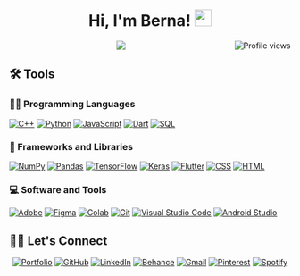 <h1 align="center">
Hi, I'm Berna!
  <img src="https://media.giphy.com/media/hvRJCLFzcasrR4ia7z/giphy.gif" width="30"></h1>
 <!--<img src="https://komarev.com/ghpvc/?username=brnyildiran&label=Profile%20Views&color=0e75b6&style=flat" align='right' alt="brnyildiran" />-->
 <img src="https://gpvc.arturio.dev/brnyildiran" alt="Profile views" align='right'/> <a href="https://github.com/brnyildiran/brnyildiran/"> </a> 

<!-- Typing SVG by DenverCoder1 - https://github.com/DenverCoder1/readme-typing-svg -->
<p align="center">
  <a href="https://github.com/DenverCoder1/readme-typing-svg"><img src="https://readme-typing-svg.herokuapp.com?lines=Computer+Scientist+%20|%20+Visual+Artist;Software+Developer%20|%20UI/UX%20Product+Designer;Frontend%20|%20DataScience%20|%20DigitalArt%20Enthusiastic;&center=true&width=560&height=45"></a>
</p>

## 🛠️ Tools

### 👨‍💻 Programming Languages

<p>
    <a href="https://github.com/search?q=user%3ADenverCoder1+is%3Arepo+language%3Acpp"><img alt="C++" src="https://img.shields.io/badge/C++%20-%2300599C.svg?logo=c%2B%2B&logoColor=white"></a>
    <a href="https://github.com/search?q=user%3ADenverCoder1+is%3Arepo+language%3Apython"><img alt="Python" src="https://img.shields.io/badge/Python%20-%2314354C.svg?logo=python&logoColor=white"></a>
    <a href="https://github.com/search?q=user%3ADenverCoder1+is%3Arepo+language%3Ajavascript"><img alt="JavaScript" src="https://img.shields.io/badge/JavaScript%20-%23F7DF1E.svg?logo=javascript&logoColor=black"></a>
    <a href="https://github.com/search?q=user%3ADenverCoder1+is%3Arepo+language%3Adart"><img alt="Dart" src="https://img.shields.io/badge/Dart%20-%23F7DF1E.svg?logo=dart&logoColor=black"></a>
    <a href="https://github.com/search?q=user%3ADenverCoder1+is%3Arepo+language%3Asql"><img alt="SQL" src="https://img.shields.io/badge/SQL%20-%23025E8C.svg?logo=amazon-dynamodb&logoColor=white"></a>

### 🧰 Frameworks and Libraries

<p>
    <a href="#"><img alt="NumPy" src="https://img.shields.io/badge/Numpy%20-%23013243.svg?logo=numpy&logoColor=white"></a>
    <a href="#"><img alt="Pandas" src="https://img.shields.io/badge/Pandas%20-%23150458.svg?logo=pandas&logoColor=white"></a>
    <a href="#"><img alt="TensorFlow" src="https://img.shields.io/badge/TensorFlow%20-%23FF6F00.svg?logo=TensorFlow&logoColor=white"></a>
    <a href="#"><img alt="Keras" src="https://img.shields.io/badge/Keras%20-%23D00000.svg?logo=Keras&logoColor=white"></a>
    <a href="#"><img alt="Flutter" src="https://img.shields.io/badge/Flutter%20-%2320232a.svg?logo=flutter&logoColor=%2361DAFB"></a>
    <a href="https://github.com/search?q=user%3ADenverCoder1+is%3Arepo+language%3Acss"><img alt="CSS" src="https://img.shields.io/badge/CSS%20-%231572B6.svg?logo=css3&logoColor=white"></a>
    <a href="https://github.com/search?q=user%3ADenverCoder1+is%3Arepo+language%3Ahtml"><img alt="HTML" src="https://img.shields.io/badge/HTML%20-%23E34F26.svg?logo=html5&logoColor=white"></a>
</p>

### 💻 Software and Tools

<p>
    <a href="#"><img alt="Adobe" src="https://img.shields.io/badge/Adobe%20-%23FF0000.svg?logo=adobe&logoColor=white"></a>
    <a href="#"><img alt="Figma" src="https://img.shields.io/badge/Figma%20-blueviolet.svg?logo=figma&logoColor=white"></a>
    <a href="#"><img alt="Colab" src="https://img.shields.io/badge/Colab-00b56a.svg?logo=google-colab&logoColor=white"></a>
    <a href="#"><img alt="Git" src="https://img.shields.io/badge/Git%20-%23F05033.svg?logo=git&logoColor=white"></a>
    <a href="#"><img alt="Visual Studio Code" src="https://img.shields.io/badge/Visual%20Studio%20Code-0078d7.svg?logo=visual-studio-code&logoColor=white"></a>
    <a href="#"><img alt="Android Studio" src="https://img.shields.io/badge/Android%20Studio-008678.svg?logo=android-studio&logoColor=white"></a>
</p>

## 🙋‍♀️ Let's Connect

<p align="center">
<a href="https://bernayildiran.notion.site/" target="_blank"><img src="https://img.icons8.com/stickers/56/notion.png" alt="Portfolio"/></a>
<a href="https://github.com/brnyildiran" target="_blank"><img src="https://img.icons8.com/stickers/56/github.png" alt="GitHub"/></a>
<a href="https://www.linkedin.com/in/berna-yildiran/" target="_blank"><img src="https://img.icons8.com/stickers/56/linkedin.png" alt="LinkedIn"></a>
<a href="https://www.behance.net/bernayildiran_" target="_blank"><img src="https://img.icons8.com/stickers/56/behance.png" alt="Behance"/></a>
<a href="mailto:berna.yildiran1@gmail.com" target="_blank"><img src="https://img.icons8.com/stickers/56/gmail-new.png" alt="Gmail"/></a>
<a href="https://tr.pinterest.com/brnyildiran/" target="_blank"><img src="https://img.icons8.com/stickers/56/pinterest.png" alt="Pinterest"/></a>
<a href="https://open.spotify.com/user/dayisininbitanesi?si=bd4eb8e9fba440a9" target="_blank"><img src="https://img.icons8.com/stickers/56/spotify.png" alt="Spotify"/></a>

</p>

